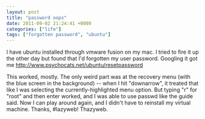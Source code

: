 ```yaml
---
layout: post
title: "password oops"
date: 2011-09-02 21:24:41 +0000
categories: ["life"]
tags: ["forgotten password", "ubuntu"]
---
```


I have ubuntu installed through vmware fusion on my mac. I tried to fire it up the other day but found that I'd forgotten my user password. Googling it got me http://www.psychocats.net/ubuntu/resetpassword

This worked, mostly. The only weird part was at the recovery menu (with the blue screen in the background) -- when I hit "downarrow", it treated that like I was selecting the currently-highlighted menu option. But typing "r" for "root" and then enter worked, and I was able to use passwd like the guide said. Now I can play around again, and I didn't have to reinstall my virtual machine. Thanks, #lazyweb! Thazyweb.